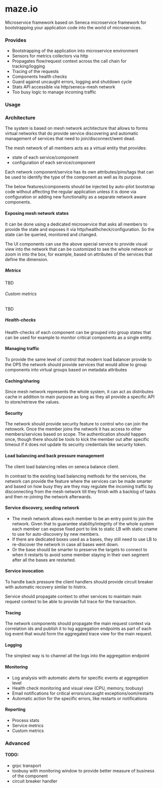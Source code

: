 maze.io
==========

Microservice framework based on Seneca microservice framework for bootstrapping your application code into the world of microservices.

### Provides

* Bootstrapping of the application into microservice environment
* Sensors for metrics collectors via http
* Propagates flow/request context across the call chain for tracking/logging
* Tracing of the requests
* Components health checks
* Guard against uncaught errors, logging and shutdown cycle
* Stats API accessible via http/seneca-mesh network
* Too busy logic to manage incoming traffic

### Usage

### Architecture

The system is based on mesh network architecture that allows to forms virtual networks that do provide service discovering and automatic management of services that need to join/disconnect/went dead.

The mesh network of all members acts as a virtual entity that provides:
* state of each service/component
* configuration of each service/component

Each network component/service has its own attributes/pins/tags that can be used to identify the type of the component as well as its purpose.

The below features/components should be injected by auto-pilot bootstrap code without affecting the regular application unless it is done via configuration or adding new functionality as a separate network aware components.

#### Exposing mesh network states

It can be done using a dedicated microservice that asks all members to provide the state and exposes it via http/healthcheck/configuration. So the state can be queried, monitored and changed.

The UI components can use the above special service to provide visual view into the network that can be customized to see the whole network or zoom in into the box, for example, based on attributes of the services that define the dimension.

##### Metrics

TBD

###### Custom metrics

TBD

##### Health-checks

Health-checks of each component can be grouped into group states that can be used for example to monitor critical components as a single entity.

#### Managing traffic

To provide the same level of control that modern load balancer provide to the OPS the network should provide services that would allow to group components into virtual groups based on metadata attributes

#### Caching/sharing

Since mesh network represents the whole system, it can act as distributes cache in addition to main purpose as long as they all provide a specific API to store/retrieve the values.

#### Security

The network should provide security feature to control who can join the netowork.
Once the member joins the network it has access to other members/services based on scope.
The authentication should happen once, though there should be tools to kick the member out after specific timeout if it does not update its security credentials like security token.

#### Load balancing and back pressure management

The client load balancing relies on seneca balance client.

In contrast to the existing load balancing methods for the services, the network can provide the feature where the services can be made smarter and based on how busy they are they may regulate the incoming traffic by disconnecting from the mesh network till they finish with a backlog of tasks and then re-joining the network afterwards.

#### Service discovery, seeding network

* The mesh network allows each member to be an entry point to join the network.
Given that to guarantee stability/integrity of the whole system each member can expose fixed port to link to static LB with static cname to use for auto-discovery by new members.
* If there are dedicated boxes used as a bases, they still need to use LB to re-discover the network in case all bases went down.
* Or the base should be smarter to preserve the targets to connect to when it restarts to avoid some member staying in their own segment after all the bases are restarted.

#### Service invocation

To handle back pressure the client handlers should provide circuit breaker with automatic recovery similar to histrix.

Service should propagate context to other services to maintain main request context to be able to provide full trace for the transaction.

#### Tracing

The network components should propagate the main request context via correlation ids and publish it to log aggregation endpoints as part of each log event that would form the aggregated trace view for the main request.

#### Logging

The simplest way is to channel all the logs into the aggregation endpoint

#### Monitoring

* Log analysis with automatic alerts for specific events at aggregation level
* Health check monitoring and visual view (CPU, memory, toobusy)
* Email notifications for critical errors/uncaught exceptions/oom/restarts
* Automatic action for the specific errors, like restarts or notifications

#### Reporting

* Process stats
* Service metrics
* Custom metrics

### Advanced

#### TODO:
* grpc transport
* toobusy with monitoring window to provide better measure of business of the component
* circuit breaker handler
